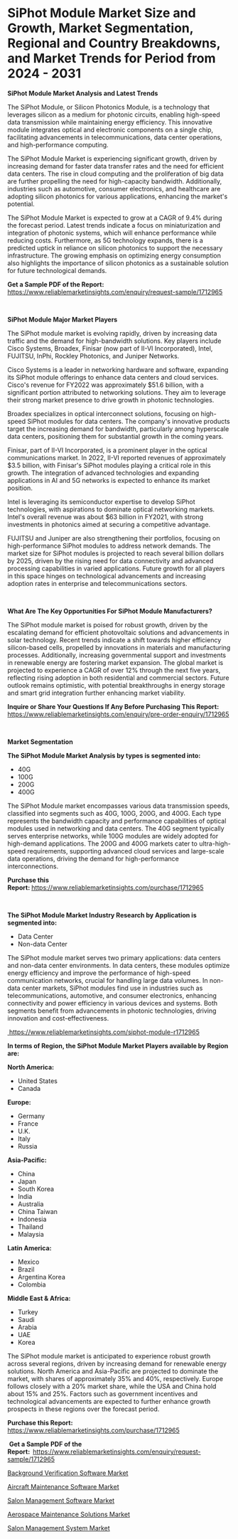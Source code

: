 <p><h1>SiPhot Module Market Size and Growth, Market Segmentation, Regional and Country Breakdowns, and Market Trends for Period from 2024 -  2031</h1></p><p><strong>SiPhot Module Market Analysis and Latest Trends</strong></p>
<p><p>The SiPhot Module, or Silicon Photonics Module, is a technology that leverages silicon as a medium for photonic circuits, enabling high-speed data transmission while maintaining energy efficiency. This innovative module integrates optical and electronic components on a single chip, facilitating advancements in telecommunications, data center operations, and high-performance computing.</p><p>The SiPhot Module Market is experiencing significant growth, driven by increasing demand for faster data transfer rates and the need for efficient data centers. The rise in cloud computing and the proliferation of big data are further propelling the need for high-capacity bandwidth. Additionally, industries such as automotive, consumer electronics, and healthcare are adopting silicon photonics for various applications, enhancing the market's potential.</p><p>The SiPhot Module Market is expected to grow at a CAGR of 9.4% during the forecast period. Latest trends indicate a focus on miniaturization and integration of photonic systems, which will enhance performance while reducing costs. Furthermore, as 5G technology expands, there is a predicted uptick in reliance on silicon photonics to support the necessary infrastructure. The growing emphasis on optimizing energy consumption also highlights the importance of silicon photonics as a sustainable solution for future technological demands.</p></p>
<p><strong>Get a Sample PDF of the Report:&nbsp;</strong> <a href="https://www.reliablemarketinsights.com/enquiry/request-sample/1712965?utm_campaign=1575&utm_medium=2&utm_source=Github&utm_content=ia&utm_term=22102024&utm_id=siphot-module">https://www.reliablemarketinsights.com/enquiry/request-sample/1712965</a></p>
<p>&nbsp;</p>
<p><strong>SiPhot Module Major Market Players</strong></p>
<p><p>The SiPhot module market is evolving rapidly, driven by increasing data traffic and the demand for high-bandwidth solutions. Key players include Cisco Systems, Broadex, Finisar (now part of II-VI Incorporated), Intel, FUJITSU, InPhi, Rockley Photonics, and Juniper Networks.</p><p>Cisco Systems is a leader in networking hardware and software, expanding its SiPhot module offerings to enhance data centers and cloud services. Cisco's revenue for FY2022 was approximately $51.6 billion, with a significant portion attributed to networking solutions. They aim to leverage their strong market presence to drive growth in photonic technologies.</p><p>Broadex specializes in optical interconnect solutions, focusing on high-speed SiPhot modules for data centers. The company's innovative products target the increasing demand for bandwidth, particularly among hyperscale data centers, positioning them for substantial growth in the coming years.</p><p>Finisar, part of II-VI Incorporated, is a prominent player in the optical communications market. In 2022, II-VI reported revenues of approximately $3.5 billion, with Finisar's SiPhot modules playing a critical role in this growth. The integration of advanced technologies and expanding applications in AI and 5G networks is expected to enhance its market position.</p><p>Intel is leveraging its semiconductor expertise to develop SiPhot technologies, with aspirations to dominate optical networking markets. Intel's overall revenue was about $63 billion in FY2021, with strong investments in photonics aimed at securing a competitive advantage.</p><p>FUJITSU and Juniper are also strengthening their portfolios, focusing on high-performance SiPhot modules to address network demands. The market size for SiPhot modules is projected to reach several billion dollars by 2025, driven by the rising need for data connectivity and advanced processing capabilities in varied applications. Future growth for all players in this space hinges on technological advancements and increasing adoption rates in enterprise and telecommunications sectors.</p></p>
<p>&nbsp;</p>
<p><strong>What Are The Key Opportunities For SiPhot Module Manufacturers?</strong></p>
<p><p>The SiPhot module market is poised for robust growth, driven by the escalating demand for efficient photovoltaic solutions and advancements in solar technology. Recent trends indicate a shift towards higher efficiency silicon-based cells, propelled by innovations in materials and manufacturing processes. Additionally, increasing governmental support and investments in renewable energy are fostering market expansion. The global market is projected to experience a CAGR of over 12% through the next five years, reflecting rising adoption in both residential and commercial sectors. Future outlook remains optimistic, with potential breakthroughs in energy storage and smart grid integration further enhancing market viability.</p></p>
<p><strong>Inquire or Share Your Questions If Any Before Purchasing This Report:</strong> <a href="https://www.reliablemarketinsights.com/enquiry/pre-order-enquiry/1712965?utm_campaign=1575&utm_medium=2&utm_source=Github&utm_content=ia&utm_term=22102024&utm_id=siphot-module">https://www.reliablemarketinsights.com/enquiry/pre-order-enquiry/1712965</a></p>
<p>&nbsp;</p>
<p><strong>Market Segmentation</strong></p>
<p><strong>The SiPhot Module Market Analysis by types is segmented into:</strong></p>
<p><ul><li>40G</li><li>100G</li><li>200G</li><li>400G</li></ul></p>
<p><p>The SiPhot Module market encompasses various data transmission speeds, classified into segments such as 40G, 100G, 200G, and 400G. Each type represents the bandwidth capacity and performance capabilities of optical modules used in networking and data centers. The 40G segment typically serves enterprise networks, while 100G modules are widely adopted for high-demand applications. The 200G and 400G markets cater to ultra-high-speed requirements, supporting advanced cloud services and large-scale data operations, driving the demand for high-performance interconnections.</p></p>
<p><strong>Purchase this Report:&nbsp;</strong><a href="https://www.reliablemarketinsights.com/purchase/1712965?utm_campaign=1575&utm_medium=2&utm_source=Github&utm_content=ia&utm_term=22102024&utm_id=siphot-module">https://www.reliablemarketinsights.com/purchase/1712965</a></p>
<p>&nbsp;</p>
<p><strong>The SiPhot Module Market Industry Research by Application is segmented into:</strong></p>
<p><ul><li>Data Center</li><li>Non-data Center</li></ul></p>
<p><p>The SiPhot module market serves two primary applications: data centers and non-data center environments. In data centers, these modules optimize energy efficiency and improve the performance of high-speed communication networks, crucial for handling large data volumes. In non-data center markets, SiPhot modules find use in industries such as telecommunications, automotive, and consumer electronics, enhancing connectivity and power efficiency in various devices and systems. Both segments benefit from advancements in photonic technologies, driving innovation and cost-effectiveness.</p></p>
<p><a href="https://www.reliablemarketinsights.com/siphot-module-r1712965?utm_campaign=1575&utm_medium=2&utm_source=Github&utm_content=ia&utm_term=22102024&utm_id=siphot-module">&nbsp;https://www.reliablemarketinsights.com/siphot-module-r1712965</a></p>
<p><strong>In terms of Region, the SiPhot Module Market Players available by Region are:</strong></p>
<p>
    <p> <strong> North America: </strong>
        <ul>
            <li>United States</li>
            <li>Canada</li>
        </ul>
        </p> 
    <p> <strong> Europe: </strong>
        <ul>
            <li>Germany</li>
            <li>France</li>
            <li>U.K.</li>
            <li>Italy</li>
            <li>Russia</li>
        </ul>
        </p> 
    <p> <strong> Asia-Pacific: </strong>
        <ul>
            <li>China</li>
            <li>Japan</li>
            <li>South Korea</li>
            <li>India</li>
            <li>Australia</li>
            <li>China Taiwan</li>
            <li>Indonesia</li>
            <li>Thailand</li>
            <li>Malaysia</li>
        </ul>
        </p> 
    <p> <strong> Latin America: </strong>
        <ul>
            <li>Mexico</li>
            <li>Brazil</li>
            <li>Argentina Korea</li>
            <li>Colombia</li>
        </ul>
        </p> 
    <p> <strong> Middle East & Africa: </strong>
        <ul>
            <li>Turkey</li>
            <li>Saudi</li>
            <li>Arabia</li>
            <li>UAE</li>
            <li>Korea</li>
        </ul>
    </p>
    </p>
<p><p>The SiPhot module market is anticipated to experience robust growth across several regions, driven by increasing demand for renewable energy solutions. North America and Asia-Pacific are projected to dominate the market, with shares of approximately 35% and 40%, respectively. Europe follows closely with a 20% market share, while the USA and China hold about 15% and 25%. Factors such as government incentives and technological advancements are expected to further enhance growth prospects in these regions over the forecast period.</p></p>
<p><strong>Purchase this Report: </strong><a href="https://www.reliablemarketinsights.com/purchase/1712965?utm_campaign=1575&utm_medium=2&utm_source=Github&utm_content=ia&utm_term=22102024&utm_id=siphot-module">https://www.reliablemarketinsights.com/purchase/1712965</a></p>
<p>&nbsp;<strong>Get a Sample PDF of the Report:&nbsp;&nbsp;</strong><a href="https://www.reliablemarketinsights.com/enquiry/request-sample/1712965?utm_campaign=1575&utm_medium=2&utm_source=Github&utm_content=ia&utm_term=22102024&utm_id=siphot-module">https://www.reliablemarketinsights.com/enquiry/request-sample/1712965</a></p>
<p><strong></strong></p>
<p><p><a href="https://www.linkedin.com/pulse/global-perspectives-background-verification-software-market-trends-tj85e?utm_campaign=1575&utm_medium=2&utm_source=Github&utm_content=ia&utm_term=22102024&utm_id=siphot-module">Background Verification Software Market</a></p><p><a href="https://www.linkedin.com/pulse/booming-aircraft-maintenance-software-market-sector-5ywne?utm_campaign=1575&utm_medium=2&utm_source=Github&utm_content=ia&utm_term=22102024&utm_id=siphot-module">Aircraft Maintenance Software Market</a></p><p><a href="https://www.linkedin.com/pulse/salon-management-software-market-dynamics-application-types-emerging-7p6hf?utm_campaign=1575&utm_medium=2&utm_source=Github&utm_content=ia&utm_term=22102024&utm_id=siphot-module">Salon Management Software Market</a></p><p><a href="https://www.linkedin.com/pulse/aerospace-maintenance-solutions-market-indicators-r9nle?utm_campaign=1575&utm_medium=2&utm_source=Github&utm_content=ia&utm_term=22102024&utm_id=siphot-module">Aerospace Maintenance Solutions Market</a></p><p><a href="https://www.linkedin.com/pulse/exploring-salon-management-system-market-dynamics-global-trends-meylf?utm_campaign=1575&utm_medium=2&utm_source=Github&utm_content=ia&utm_term=22102024&utm_id=siphot-module">Salon Management System Market</a></p></p>